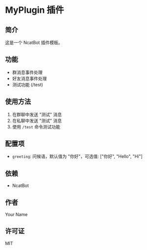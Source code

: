 # MyPlugin 插件

## 简介

这是一个 NcatBot 插件模板。

## 功能

- 群消息事件处理
- 好友消息事件处理
- 测试功能 (/test)

## 使用方法

1. 在群聊中发送 "测试" 消息
2. 在私聊中发送 "测试" 消息
3. 使用 `/test` 命令测试功能

## 配置项

- `greeting`: 问候语，默认值为 "你好"，可选值: ["你好", "Hello", "Hi"]

## 依赖

- NcatBot

## 作者

Your Name

## 许可证

MIT
